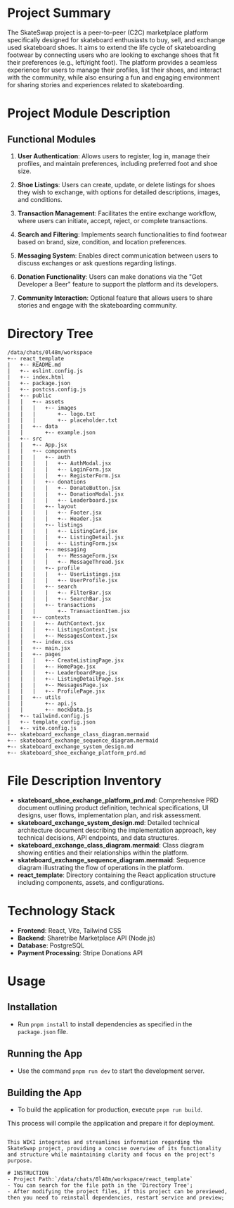 # Project Summary

The SkateSwap project is a peer-to-peer (C2C) marketplace platform specifically designed for skateboard enthusiasts to buy, sell, and exchange used skateboard shoes. It aims to extend the life cycle of skateboarding footwear by connecting users who are looking to exchange shoes that fit their preferences (e.g., left/right foot). The platform provides a seamless experience for users to manage their profiles, list their shoes, and interact with the community, while also ensuring a fun and engaging environment for sharing stories and experiences related to skateboarding.

# Project Module Description

## Functional Modules

1. **User Authentication**: Allows users to register, log in, manage their profiles, and maintain preferences, including preferred foot and shoe size.

2. **Shoe Listings**: Users can create, update, or delete listings for shoes they wish to exchange, with options for detailed descriptions, images, and conditions.

3. **Transaction Management**: Facilitates the entire exchange workflow, where users can initiate, accept, reject, or complete transactions.

4. **Search and Filtering**: Implements search functionalities to find footwear based on brand, size, condition, and location preferences.

5. **Messaging System**: Enables direct communication between users to discuss exchanges or ask questions regarding listings.

6. **Donation Functionality**: Users can make donations via the "Get Developer a Beer" feature to support the platform and its developers.

7. **Community Interaction**: Optional feature that allows users to share stories and engage with the skateboarding community.

# Directory Tree

```
/data/chats/0l48m/workspace
+-- react_template
|   +-- README.md
|   +-- eslint.config.js
|   +-- index.html
|   +-- package.json
|   +-- postcss.config.js
|   +-- public
|   |   +-- assets
|   |   |   +-- images
|   |   |       +-- logo.txt
|   |   |       +-- placeholder.txt
|   |   +-- data
|   |       +-- example.json
|   +-- src
|   |   +-- App.jsx
|   |   +-- components
|   |   |   +-- auth
|   |   |   |   +-- AuthModal.jsx
|   |   |   |   +-- LoginForm.jsx
|   |   |   |   +-- RegisterForm.jsx
|   |   |   +-- donations
|   |   |   |   +-- DonateButton.jsx
|   |   |   |   +-- DonationModal.jsx
|   |   |   |   +-- Leaderboard.jsx
|   |   |   +-- layout
|   |   |   |   +-- Footer.jsx
|   |   |   |   +-- Header.jsx
|   |   |   +-- listings
|   |   |   |   +-- ListingCard.jsx
|   |   |   |   +-- ListingDetail.jsx
|   |   |   |   +-- ListingForm.jsx
|   |   |   +-- messaging
|   |   |   |   +-- MessageForm.jsx
|   |   |   |   +-- MessageThread.jsx
|   |   |   +-- profile
|   |   |   |   +-- UserListings.jsx
|   |   |   |   +-- UserProfile.jsx
|   |   |   +-- search
|   |   |   |   +-- FilterBar.jsx
|   |   |   |   +-- SearchBar.jsx
|   |   |   +-- transactions
|   |   |       +-- TransactionItem.jsx
|   |   +-- contexts
|   |   |   +-- AuthContext.jsx
|   |   |   +-- ListingsContext.jsx
|   |   |   +-- MessagesContext.jsx
|   |   +-- index.css
|   |   +-- main.jsx
|   |   +-- pages
|   |   |   +-- CreateListingPage.jsx
|   |   |   +-- HomePage.jsx
|   |   |   +-- LeaderboardPage.jsx
|   |   |   +-- ListingDetailPage.jsx
|   |   |   +-- MessagesPage.jsx
|   |   |   +-- ProfilePage.jsx
|   |   +-- utils
|   |       +-- api.js
|   |       +-- mockData.js
|   +-- tailwind.config.js
|   +-- template_config.json
|   +-- vite.config.js
+-- skateboard_exchange_class_diagram.mermaid
+-- skateboard_exchange_sequence_diagram.mermaid
+-- skateboard_exchange_system_design.md
+-- skateboard_shoe_exchange_platform_prd.md
```

# File Description Inventory

- **skateboard_shoe_exchange_platform_prd.md**: Comprehensive PRD document outlining product definition, technical specifications, UI designs, user flows, implementation plan, and risk assessment.
- **skateboard_exchange_system_design.md**: Detailed technical architecture document describing the implementation approach, key technical decisions, API endpoints, and data structures.
- **skateboard_exchange_class_diagram.mermaid**: Class diagram showing entities and their relationships within the platform.
- **skateboard_exchange_sequence_diagram.mermaid**: Sequence diagram illustrating the flow of operations in the platform.
- **react_template**: Directory containing the React application structure including components, assets, and configurations.

# Technology Stack

- **Frontend**: React, Vite, Tailwind CSS
- **Backend**: Sharetribe Marketplace API (Node.js)
- **Database**: PostgreSQL
- **Payment Processing**: Stripe Donations API

# Usage

## Installation

- Run `pnpm install` to install dependencies as specified in the `package.json` file.

## Running the App

- Use the command `pnpm run dev` to start the development server.

## Building the App

- To build the application for production, execute `pnpm run build`.

This process will compile the application and prepare it for deployment.

``` 

This WIKI integrates and streamlines information regarding the SkateSwap project, providing a concise overview of its functionality and structure while maintaining clarity and focus on the project's purpose.

# INSTRUCTION
- Project Path:`/data/chats/0l48m/workspace/react_template`
- You can search for the file path in the 'Directory Tree';
- After modifying the project files, if this project can be previewed, then you need to reinstall dependencies, restart service and preview;
